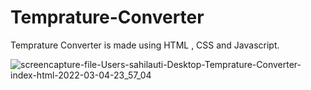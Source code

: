 # Temprature-Converter
Temprature Converter is made using HTML , CSS and Javascript.

![screencapture-file-Users-sahilauti-Desktop-Temprature-Converter-index-html-2022-03-04-23_57_04](https://user-images.githubusercontent.com/84033261/156821027-150db8a8-fe66-4e32-9f0f-2a938fc3b5c7.png)
